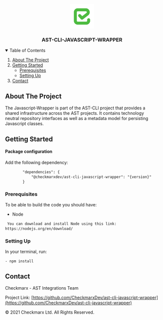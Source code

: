 <!-- PROJECT LOGO -->
<br />
<p align="center">
  <a href="">
    <img src="./logo.png" alt="Logo" width="80" height="80">
  </a>

<h3 align="center">AST-CLI-JAVASCRIPT-WRAPPER</h3>

<!-- TABLE OF CONTENTS -->
<details open="open">
  <summary>Table of Contents</summary>
  <ol>
    <li>
      <a href="#about-the-project">About The Project</a>
    </li>
    <li>
      <a href="#getting-started">Getting Started</a>
      <ul>
        <li><a href="#prerequisites">Prerequisites</a></li>
        <li><a href="#setting-up">Setting Up</a></li>
      </ul>
    </li>
    <li><a href="#contact">Contact</a></li>
  </ol>
</details>



<!-- ABOUT THE PROJECT -->
## About The Project

The Javascript-Wrapper is part of the AST-CLI project that provides a shared infrastructure across the AST projects.
It contains technology neutral repository interfaces as well as a metadata model for persisting Javascript classes.

<!-- GETTING STARTED -->
## Getting Started

#### Package configuration

Add the following dependency:

        
            "dependencies": {
                "@checkmarxdev/ast-cli-javascript-wrapper": "{version}"
            }
        



### Prerequisites

To be able to build the code you should have:
* Node
 ```
  You can download and install Node using this link: https://nodejs.org/en/download/
```


### Setting Up


In your terminal, run:
```
- npm install
```

<!-- CONTACT -->
## Contact

Checkmarx - AST Integrations Team

Project Link: [https://github.com/CheckmarxDev/ast-cli-javascript-wrapper](https://github.com/CheckmarxDev/ast-cli-javascript-wrapper)


© 2021 Checkmarx Ltd. All Rights Reserved.

